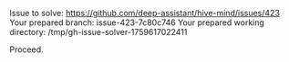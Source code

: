 Issue to solve: https://github.com/deep-assistant/hive-mind/issues/423
Your prepared branch: issue-423-7c80c746
Your prepared working directory: /tmp/gh-issue-solver-1759617022411

Proceed.
